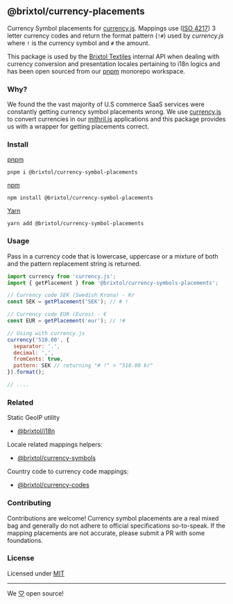 ## @brixtol/currency-placements

Currency Symbol placements for [currency.js](https://github.com/scurker/currency.js). Mappings use ([ISO 4217](https://en.wikipedia.org/wiki/ISO_4217#Active_codes)) 3 letter currency codes and return the format pattern (`!#`) used by _currency.js_ where `!` is the currency symbol and `#` the amount.

This package is used by the [Brixtol Textiles](https://www.brixtoltextiles.com) internal API when dealing with currency conversion and presentation locales pertaining to i18n logics and has been open sourced from our [pnpm](https://pnpm.js.org/en/cli/install) monorepo workspace.

### Why?

We found the the vast majority of U.S commerce SaaS services were constantly getting currency symbol placements wrong. We use [currency.js](https://github.com/scurker/currency.js) to convert currencies in our [mithril.js](https://mithril.js.org/) applications and this package provides us with a wrapper for getting placements correct.

### Install

[pnpm](https://pnpm.js.org/en/cli/install)

```cli
pnpm i @brixtol/currency-symbol-placements
```

[npm](https://www.npmjs.com/)

```cli
npm install @brixtol/currency-symbol-placements
```

[Yarn](https://yarnpkg.com/)

```cli
yarn add @brixtol/currency-symbol-placements
```

### Usage

Pass in a currency code that is lowercase, uppercase or a mixture of both and the pattern replacement string is returned.

```javascript
import currency from 'currency.js';
import { getPlacement } from '@brixtol/currency-symbols-placements';

// Currency code SEK (Swedish Krona) - Kr
const SEK = getPlacement('SEK'); // # !

// Currency code EUR (Euros) - €
const EUR = getPlacement('eur'); // !#

// Using with currency.js
currency('510.00', {
  separator: '.',
  decimal: ',',
  fromCents: true,
  pattern: SEK // returning "# !" > "510.00 kr"
}).format();

// ....
```

### Related

Static GeoIP utility

- [@brixtol/i18n](https://github.com/brixtol/i18n)

Locale related mappings helpers:

- [@brixtol/currency-symbols](https://github.com/brixtol/currency-symbols)

Country code to currency code mappings:

- [@brixtol/currency-codes](https://github.com/brixtol/currency-codes)

### Contributing

Contributions are welcome! Currency symbol placements are a real mixed bag and generally do not adhere to official specifications so-to-speak. If the mapping placements are not accurate, please submit a PR with some foundations.

### License

Licensed under [MIT](#LICENSE)

---

We [♡](https://www.brixtoltextiles.com/discount/4D3V3L0P3RS]) open source!
